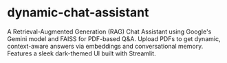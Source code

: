 # dynamic-chat-assistant
A Retrieval-Augmented Generation (RAG) Chat Assistant using Google's Gemini model and FAISS for PDF-based Q&amp;A. Upload PDFs to get dynamic, context-aware answers via embeddings and conversational memory. Features a sleek dark-themed UI built with Streamlit.

